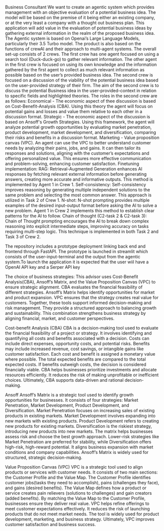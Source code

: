 Business Consultant
We want to create an agentic system which provides management with an objective evaluation of a potential business idea. The model will be based on the premise of it being either an existing company, or at the very least a company with a thought out business plan. This application will add value in the evaluation of potential business ideas by gathering  external information in the realm of the proposed business idea. The Agentic system is based on Openai’s Large Language Models, particularly their 3.5 Turbo model. 
The product is also based on the functions of crewAI and their approach to multi-agent systems. The overall set-up consists of 2 crews. The first crew has one agent focused on using a search tool (Duck-duck-go) to gather relevant information. The other agent in the first crew is focused on using its own knowledge and the information gathered by the first agent to collect as much relevant information as possible based on the user’s provided business idea. The second crew is focused on a discussion of the viability of the potential business idea based on the user-provided strategy of their firm. The aim of the second crew is to discuss the potential Business idea in the user-provided-context in relation to specific fields and highlighted theories. The roles in the second crew are as follows:
Economical - The economic aspect of thee discussion is based on Cost-Benefit-Analysis (CBA). Using this theory the agent will focus on potential gains and losses and value them relative to each other in a discussion format.
Strategic - The economic aspect of the discussion is based on Ansoff's Growth Strategies. Using this framework, the agent will analyze potential growth opportunities by evaluating market penetration, product development, market development, and diversification, comparing their risks and benefits in a discussion format.
Marketing - Value proposition canvas (VPC).
An agent can use the VPC to better understand customer needs by analyzing their pains, jobs, and gains. It can then tailor its responses and solutions, aligning with the customer’s expectations and offering personalized value. This ensures more effective communication and problem-solving, enhancing customer satisfaction.
Finetuning implementation:
RAG: Retrieval-Augmented Generation enhances AI responses by fetching relevant external information before generating answers, creating more accurate and informative outputs. This method is implemented by Agent 1 in Crew 1.
Self-consistency: Self-consistency improves reasoning by generating multiple independent solutions to the same problem and selecting the most common answer. This approach is utilized in Task 2 of Crew 1.
N-shot: N-shot prompting provides multiple examples of the desired input-output format before asking the AI to solve a new problem. Agent 1 in Crew 2 implements this method to establish clear patterns for the AI to follow.
Chain of thought (C2-task 2 & C2-task 3): Chain of Thought prompting encourages the AI to break down complex reasoning into explicit intermediate steps, improving accuracy on tasks requiring multi-step logic. This technique is implemented in both Task 2 and Task 3 of Crew 2.

The repository includes a prototype deployment linking back end and frontend through FastAPI. The prototype is launched in streamlit which consists of the user-input-terminal and the output from the agentic system.To launch the application it is expected that the user wiil have a OpenAI API key and a Serper API key



The choice of business strategies:
This advisor uses Cost-Benefit Analysis(CBA), Ansoff’s Matrix, and the Value Proposition Canvas (VPC) to ensure strategic alignment. CBA evaluates the financial feasibility of different strategies. Ansoff’s Matrix helps identify opportunities for market and product expansion. VPC ensures that the strategy creates real value for customers. Together, these tools support informed decision-making and risk management. They provide a structured approach to balancing growth and sustainability. This combination strengthens business strategy by aligning financial, market, and customer perspectives.

Cost-benefit Analysis (CBA)
CBA is a decision-making tool used to evaluate the financial feasibility of a project or strategy. It involves identifying and quantifying all costs and benefits associated with a decision. Costs can include direct expenses, opportunity costs, and potential risks. Benefits may include increased revenue, cost savings, or intangible gains like customer satisfaction. Each cost and benefit is assigned a monetary value where possible. The total expected benefits are compared to the total expected costs. If benefits outweigh costs, the decision is considered financially viable. CBA helps businesses prioritize investments and allocate resources efficiently. It reduces the risk of making unprofitable or inefficient choices. Ultimately, CBA supports data-driven and rational decision-making.

Ansoff
Ansoff’s Matrix is a strategic tool used to identify growth opportunities for businesses. It consists of four strategies: Market Penetration, Market Development, Product Development, and Diversification. Market Penetration focuses on increasing sales of existing products in existing markets. Market Development involves expanding into new markets with existing products. Product Development refers to creating new products for existing markets. Diversification is the riskiest strategy, introducing new products into new markets. The matrix helps businesses assess risk and choose the best growth approach. Lower-risk strategies like Market Penetration are preferred for stability, while Diversification offers high-risk, high-reward potential. It aligns business expansion with market conditions and company capabilities. Ansoff’s Matrix is widely used for structured, strategic decision-making.

Value Proposition Canvas (VPC)
VPC is a strategic tool used to align products or services with customer needs. It consists of two main sections: the Customer Profile and the Value Map. The Customer Profile identifies customer jobs(tasks they need to accomplish), pains (challenges they face), and gains (desired benefits). The Value Map defines how a product or service creates pain relievers (solutions to challenges) and gain creators (added benefits). By matching the Value Map to the Customer Profile, businesses ensure they deliver real value. VPC helps refine offerings to meet customer expectations effectively. It reduces the risk of launching products that do not meet market needs. The tool is widely used for product development, marketing, and business strategy. Ultimately, VPC improves customer satisfaction and business success.
